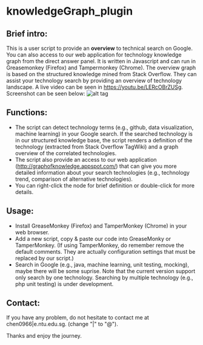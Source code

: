 # knowledgeGraph_plugin

## Brief intro:
This is a user script to provide an **overview** to technical search on Google. You can also access to our web application for technology knowledge graph from the direct answer panel.
It is written in Javascript and can run in Greasemonkey (Firefox) and Tampermonkey (Chrome). The overview graph is based on the structured knowledge mined from Stack Overflow. They can assist your technology search by providing an overview of technology landscape. A live video can be seen in https://youtu.be/LERcOBrZUSg.
Screenshot can be seen below:
![alt tag](https://raw.github.com/ccywch/knowledgeGraph_plugin/master/screenshot.png)

## Functions:
* The script can detect technology terms (e.g., github, data visualization, machine learning) in your Google search. If the searched technology is in our structured knowledge base,  the script renders a definition of the technology (extracted from Stack Overflow TagWiki) and a graph overview of the correlated technologies.
* The script also provide an access to our web application (http://graphofknowledge.appspot.com/) that can give you more detailed information about your search technologies (e.g., technology trend, comparison of alternative technologies).
* You can right-click the node for brief definition or double-click for more details.

## Usage:
* Install GreaseMonkey (Firefox) and TamperMonkey (Chrome) in  your web browser.
* Add a new script, copy & paste our code into GreaseMonky or TamperMonkey. (If using TamperMonkey, do remember remove the default comments. They are actually configuration settings that must be replaced by our script.)
* Search in Google (e.g., java, machine learning, unit testing, mocking), maybe there will be some suprise. Note that the current version support only search by one technology. Searching by multiple technology (e.g., php unit testing) is under development.

## Contact:
If you have any problem, do not hesitate to contact me at chen0966|e.ntu.edu.sg. (change "|" to "@").

Thanks and enjoy the journey.
